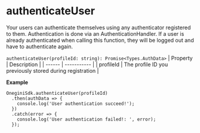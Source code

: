 
# authenticateUser

Your users can authenticate themselves using any authenticator registered to them. Authentication is done via an AuthenticationHandler. If a user is already authenticated when calling this function, they will be logged out and have to authenticate again.

`authenticateUser(profileId: string): Promise<Types.AuthData>`
| Property | Description |
| ------ | ----------- |
| profileId   | The profile ID you previously stored during registration |

**Example**
```
OneginiSdk.authenticateUser(profileId)
  .then(authData => {
    console.log('User authentication succeed!');
  })
  .catch(error => {
    console.log('User authentication failed!: ', error);
  });
```
